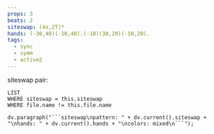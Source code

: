 ```yaml
---
props: 3
beats: 2
siteswap: (4x,2T)*
hands: (-30,40)(-10,40).(-10)(30,20)(-10,20).
tags:
  - sync
  - symm
  - active2
---
```


siteswap pair:
```dataview
LIST
WHERE siteswap = this.siteswap
WHERE file.name != this.file.name
```
```dataviewjs
dv.paragraph("```siteswap\npattern: " + dv.current().siteswap + "\nhands: " + dv.current().hands + "\ncolors: mixed\n```");
```
